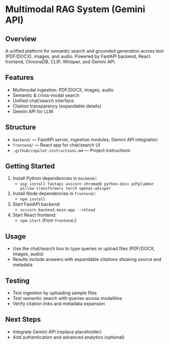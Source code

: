 # Multimodal RAG System (Gemini API)

## Overview
A unified platform for semantic search and grounded generation across text (PDF/DOCX), images, and audio. Powered by FastAPI backend, React frontend, ChromaDB, CLIP, Whisper, and Gemini API.

## Features
- Multimodal ingestion: PDF/DOCX, images, audio
- Semantic & cross-modal search
- Unified chat/search interface
- Citation transparency (expandable details)
- Gemini API for LLM

## Structure
- `backend/` — FastAPI server, ingestion modules, Gemini API integration
- `frontend/` — React app for chat/search UI
- `.github/copilot-instructions.md` — Project instructions

## Getting Started
1. Install Python dependencies in `backend/`:
   - `pip install fastapi uvicorn chromadb python-docx pdfplumber pillow transformers torch openai-whisper`
2. Install Node dependencies in `frontend/`:
   - `npm install`
3. Start FastAPI backend:
   - `uvicorn backend.main:app --reload`
4. Start React frontend:
   - `npm start` (from `frontend/`)

## Usage
- Use the chat/search box to type queries or upload files (PDF/DOCX, images, audio)
- Results include answers with expandable citations showing source and metadata

## Testing
- Test ingestion by uploading sample files
- Test semantic search with queries across modalities
- Verify citation links and metadata expansion

## Next Steps
- Integrate Gemini API (replace placeholder)
- Add authentication and advanced analytics (optional)